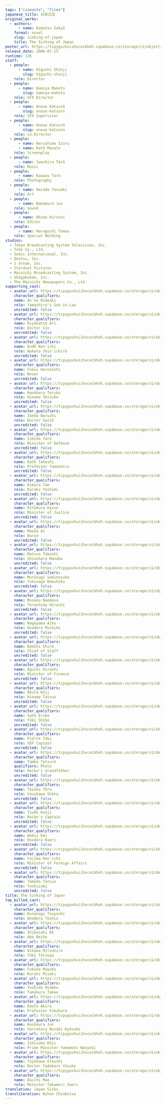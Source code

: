 ```yaml
---
tags: ["cineaste", "films"]
japanese_title: 日本沈没
original_works:
  - authors:
      - name: Komatsu Sakyô
    format: novel
    slug: sinking-of-japan
    title: The Sinking of Japan
poster_url: https://tcpyguvhxiihxcocbhoh.supabase.co/storage/v1/object/public/godzilla-cineaste-public/content/films/sinking-of-japan-2006/posters/sinking-of-japan-2006.jpg
release_date: 2006-07-15
runtime: 135
staff:
  - people:
      - name: Higuchi Shinji
        slug: higuchi-shinji
    role: Director
  - people:
      - name: Kamiya Makoto
        slug: kamiya-makoto
    role: SFX Director
  - people:
      - name: Onoue Katsurô
        slug: onoue-katsuro
    role: SFX Supervisor
  - people:
      - name: Onoue Katsurô
        slug: onoue-katsuro
    role: Co-Director
  - people:
      - name: Narushima Izuru
      - name: Katô Masato
    role: Screenplay
  - people:
      - name: Iwashiro Tarô
    role: Music
  - people:
      - name: Kawazu Tarô
    role: Photography
  - people:
      - name: Harada Yasuaki
    role: Art
  - people:
      - name: Nakamura Jun
    role: Sound
  - people:
      - name: Okuda Hiroshi
    role: Editor
  - people:
      - name: Haraguchi Tomoo
    role: Special Molding
studios:
  - Tokyo Broadcasting System Television, Inc.
  - Toho Co., Ltd.
  - Sedic International, Inc.
  - Dentsu, Inc.
  - J dream, Inc.
  - Stardust Pictures
  - Mainichi Broadcasting System, Inc.
  - Shogakukan, Inc.
  - The Mainichi Newspapers Co., Ltd.
supporting_cast:
  - avatar_url: https://tcpyguvhxiihxcocbhoh.supabase.co/storage/v1/object/public/godzilla-cineaste-public/content/films/sinking-of-japan-2006/cast-avatars/hideaki-anno-0.jpg
    character_qualifiers:
    name: An'no Hideaki
    role: Yamashiro's Son-in-Law
    uncredited: false
  - avatar_url: https://tcpyguvhxiihxcocbhoh.supabase.co/storage/v1/object/public/godzilla-cineaste-public/content/films/sinking-of-japan-2006/cast-avatars/riyakatto-ari-0.jpg
    character_qualifiers:
    name: Riyakatto Ari
    role: Doctor Cox
    uncredited: false
  - avatar_url: https://tcpyguvhxiihxcocbhoh.supabase.co/storage/v1/object/public/godzilla-cineaste-public/content/films/sinking-of-japan-2006/cast-avatars/kenichi-endo-0.jpg
    character_qualifiers:
    name: Endô Ken'ichi
    role: Nakata Shin'ichirô
    uncredited: false
  - avatar_url: https://tcpyguvhxiihxcocbhoh.supabase.co/storage/v1/object/public/godzilla-cineaste-public/content/films/sinking-of-japan-2006/cast-avatars/harutoshi-fukui-0.jpg
    character_qualifiers:
    name: Fukui Harutoshi
    role: Mover
    uncredited: false
  - avatar_url: https://tcpyguvhxiihxcocbhoh.supabase.co/storage/v1/object/public/godzilla-cineaste-public/content/films/sinking-of-japan-2006/cast-avatars/teruko-hanahara-0.jpg
    character_qualifiers:
    name: Hanahara Teruko
    role: Hinuma Shizuko
    uncredited: false
  - avatar_url: https://tcpyguvhxiihxcocbhoh.supabase.co/storage/v1/object/public/godzilla-cineaste-public/content/films/sinking-of-japan-2006/cast-avatars/narushi-ikeda-0.jpg
    character_qualifiers:
    name: Ikeda Narushi
    role: Doctor Saitô
    uncredited: false
  - avatar_url: https://tcpyguvhxiihxcocbhoh.supabase.co/storage/v1/object/public/godzilla-cineaste-public/content/films/sinking-of-japan-2006/cast-avatars/taro-ishida-0.jpg
    character_qualifiers:
    name: Ishida Tarô
    role: Minister of Defense
    uncredited: false
  - avatar_url: https://tcpyguvhxiihxcocbhoh.supabase.co/storage/v1/object/public/godzilla-cineaste-public/content/films/sinking-of-japan-2006/cast-avatars/takeshi-kato-0.jpg
    character_qualifiers:
    name: Katô Takeshi
    role: Professor Yamashiro
    uncredited: false
  - avatar_url: https://tcpyguvhxiihxcocbhoh.supabase.co/storage/v1/object/public/godzilla-cineaste-public/content/films/sinking-of-japan-2006/cast-avatars/tae-kimura-0.jpg
    character_qualifiers:
    name: Kimura Tae
    role: Kuraki Yoshimi
    uncredited: false
  - avatar_url: https://tcpyguvhxiihxcocbhoh.supabase.co/storage/v1/object/public/godzilla-cineaste-public/content/films/sinking-of-japan-2006/cast-avatars/kazuo-kitamura-0.jpg
    character_qualifiers:
    name: Kitamura Kazuo
    role: Minister of Justice
    uncredited: false
  - avatar_url: https://tcpyguvhxiihxcocbhoh.supabase.co/storage/v1/object/public/godzilla-cineaste-public/content/films/sinking-of-japan-2006/cast-avatars/ai-maeda-0.jpg
    character_qualifiers:
    name: Maeda Ai
    role: Nurse
    uncredited: false
  - avatar_url: https://tcpyguvhxiihxcocbhoh.supabase.co/storage/v1/object/public/godzilla-cineaste-public/content/films/sinking-of-japan-2006/cast-avatars/takashi-matsuo-0.jpg
    character_qualifiers:
    name: Matsuo Takashi
    role: Shinohara Manabu
    uncredited: false
  - avatar_url: https://tcpyguvhxiihxcocbhoh.supabase.co/storage/v1/object/public/godzilla-cineaste-public/content/films/sinking-of-japan-2006/cast-avatars/seminosuke-murasugi-0.jpg
    character_qualifiers:
    name: Murasugi Seminosuke
    role: Yukinaga Nobuhiko
    uncredited: false
  - avatar_url: https://tcpyguvhxiihxcocbhoh.supabase.co/storage/v1/object/public/godzilla-cineaste-public/content/films/sinking-of-japan-2006/cast-avatars/naomasa-musaka-0.jpg
    character_qualifiers:
    name: Musaka Naomasa
    role: Terashima Hiroshi
    uncredited: false
  - avatar_url: https://tcpyguvhxiihxcocbhoh.supabase.co/storage/v1/object/public/godzilla-cineaste-public/content/films/sinking-of-japan-2006/cast-avatars/aiko-nagayama-0.jpg
    character_qualifiers:
    name: Nagayama Aiko
    role: Onodera Michiko
    uncredited: false
  - avatar_url: https://tcpyguvhxiihxcocbhoh.supabase.co/storage/v1/object/public/godzilla-cineaste-public/content/films/sinking-of-japan-2006/cast-avatars/shiro-namiki-0.jpg
    character_qualifiers:
    name: Namiki Shirô
    role: Chief of Staff
    uncredited: false
  - avatar_url: https://tcpyguvhxiihxcocbhoh.supabase.co/storage/v1/object/public/godzilla-cineaste-public/content/films/sinking-of-japan-2006/cast-avatars/hiroshi-oguchi-0.jpg
    character_qualifiers:
    name: Ôguchi Hiroshi
    role: Minister of Finance
    uncredited: false
  - avatar_url: https://tcpyguvhxiihxcocbhoh.supabase.co/storage/v1/object/public/godzilla-cineaste-public/content/films/sinking-of-japan-2006/cast-avatars/koji-okura-0.jpg
    character_qualifiers:
    name: Ôkura Kôji
    role: Hinuma Tatsuo
    uncredited: false
  - avatar_url: https://tcpyguvhxiihxcocbhoh.supabase.co/storage/v1/object/public/godzilla-cineaste-public/content/films/sinking-of-japan-2006/cast-avatars/eriko-sato-0.jpg
    character_qualifiers:
    name: Satô Eriko
    role: Yûki Shiho
    uncredited: false
  - avatar_url: https://tcpyguvhxiihxcocbhoh.supabase.co/storage/v1/object/public/godzilla-cineaste-public/content/films/sinking-of-japan-2006/cast-avatars/pierre-taki-0.jpg
    character_qualifiers:
    name: Pierre Taki
    role: SDF Captain
    uncredited: false
  - avatar_url: https://tcpyguvhxiihxcocbhoh.supabase.co/storage/v1/object/public/godzilla-cineaste-public/content/films/sinking-of-japan-2006/cast-avatars/tetsuro-tamba-0.jpg
    character_qualifiers:
    name: Tamba Tetsurô
    qualifiers: Photo
    role: Reiko's Grandfather
    uncredited: false
  - avatar_url: https://tcpyguvhxiihxcocbhoh.supabase.co/storage/v1/object/public/godzilla-cineaste-public/content/films/sinking-of-japan-2006/cast-avatars/toru-tezuka-0.jpg
    character_qualifiers:
    name: Tezuka Tôru
    role: Yasukawa Shôta
    uncredited: false
  - avatar_url: https://tcpyguvhxiihxcocbhoh.supabase.co/storage/v1/object/public/godzilla-cineaste-public/content/films/sinking-of-japan-2006/cast-avatars/kanji-tsuda-0.jpg
    character_qualifiers:
    name: Tsuda Kanji
    role: Reiko's Captain
    uncredited: false
  - avatar_url: https://tcpyguvhxiihxcocbhoh.supabase.co/storage/v1/object/public/godzilla-cineaste-public/content/films/sinking-of-japan-2006/cast-avatars/emi-wakui-0.jpg
    character_qualifiers:
    name: Wakui Emi
    role: Onodera Kaori
    uncredited: false
  - avatar_url: https://tcpyguvhxiihxcocbhoh.supabase.co/storage/v1/object/public/godzilla-cineaste-public/content/films/sinking-of-japan-2006/cast-avatars/kenichi-yajima-0.jpg
    character_qualifiers:
    name: Yajima Ken'ichi
    role: Minister of Foreign Affairs
    uncredited: false
  - avatar_url: https://tcpyguvhxiihxcocbhoh.supabase.co/storage/v1/object/public/godzilla-cineaste-public/content/films/sinking-of-japan-2006/cast-avatars/tatsuo-yamada-0.jpg
    character_qualifiers:
    name: Yamada Tatsuo
    role: Yoshizumi
    uncredited: false
title: The Sinking of Japan
top_billed_cast:
  - avatar_url: https://tcpyguvhxiihxcocbhoh.supabase.co/storage/v1/object/public/godzilla-cineaste-public/content/films/sinking-of-japan-2006/cast-avatars/tsuyoshi-kusanagi-0.jpg
    character_qualifiers:
    name: Kusanagi Tsuyoshi
    role: Onodera Toshio
  - avatar_url: https://tcpyguvhxiihxcocbhoh.supabase.co/storage/v1/object/public/godzilla-cineaste-public/content/films/sinking-of-japan-2006/cast-avatars/ko-shibasaki-0.jpg
    character_qualifiers:
    name: Shibasaki Kô
    role: Abe Reiko
  - avatar_url: https://tcpyguvhxiihxcocbhoh.supabase.co/storage/v1/object/public/godzilla-cineaste-public/content/films/sinking-of-japan-2006/cast-avatars/mitsuhiro-oikawa-0.jpg
    character_qualifiers:
    name: Oikawa Mitsuhiro
    role: Yûki Tatsuya
  - avatar_url: https://tcpyguvhxiihxcocbhoh.supabase.co/storage/v1/object/public/godzilla-cineaste-public/content/films/sinking-of-japan-2006/cast-avatars/mayuko-fukuda-0.jpg
    character_qualifiers:
    name: Fukuda Mayuko
    role: Kuraki Misaki
  - avatar_url: https://tcpyguvhxiihxcocbhoh.supabase.co/storage/v1/object/public/godzilla-cineaste-public/content/films/sinking-of-japan-2006/cast-avatars/hideko-yoshida-0.jpg
    character_qualifiers:
    name: Yoshida Hideko
    role: Tanokura Tamae
  - avatar_url: https://tcpyguvhxiihxcocbhoh.supabase.co/storage/v1/object/public/godzilla-cineaste-public/content/films/sinking-of-japan-2006/cast-avatars/akira-emoto-0.jpg
    character_qualifiers:
    name: Emoto Akira
    role: Professor Fukuhara
  - avatar_url: https://tcpyguvhxiihxcocbhoh.supabase.co/storage/v1/object/public/godzilla-cineaste-public/content/films/sinking-of-japan-2006/cast-avatars/jun-kunimura-0.jpg
    character_qualifiers:
    name: Kunimura Jun
    role: Secretary Nozaki Kyôsuke
  - avatar_url: https://tcpyguvhxiihxcocbhoh.supabase.co/storage/v1/object/public/godzilla-cineaste-public/content/films/sinking-of-japan-2006/cast-avatars/koji-ishizaka-0.jpg
    character_qualifiers:
    name: Ishizaka Kôji
    role: Prime Minister Yamamoto Naoyuki
  - avatar_url: https://tcpyguvhxiihxcocbhoh.supabase.co/storage/v1/object/public/godzilla-cineaste-public/content/films/sinking-of-japan-2006/cast-avatars/etsushi-toyokawa-0.jpg
    character_qualifiers:
    name: Toyokawa Etsushi
    role: Doctor Tadokoro Yûsuke
  - avatar_url: https://tcpyguvhxiihxcocbhoh.supabase.co/storage/v1/object/public/godzilla-cineaste-public/content/films/sinking-of-japan-2006/cast-avatars/mao-daichi-0.jpg
    character_qualifiers:
    name: Daichi Mao
    role: Minister Takamori Saori
translation: Japan Sinks
transliteration: Nihon Chinbotsu
---
```

